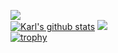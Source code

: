 ![](https://github-profile-summary-cards.vercel.app/api/cards/profile-details?username=jae637&theme=nord_dark)<br>
[![Karl's github stats](https://github-readme-stats.vercel.app/api?username=jae637&show_icons=true&theme=radical)](https://github.com/anuraghazra/github-readme-stats)
![](https://github-profile-summary-cards.vercel.app/api/cards/most-commit-language?username=jae637&theme=nord_dark)<br>
[![trophy](https://github-profile-trophy.vercel.app/?username=jae637&theme=onedark)](https://github.com/ryo-ma/github-profile-trophy)
